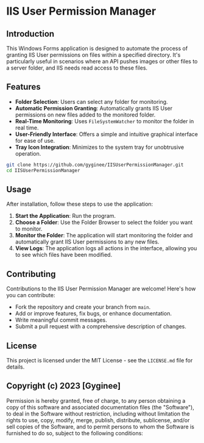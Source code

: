 # IIS User Permission Manager

## Introduction
This Windows Forms application is designed to automate the process of granting IIS User permissions on files within a specified directory. It's particularly useful in scenarios where an API pushes images or other files to a server folder, and IIS needs read access to these files.

## Features
- **Folder Selection**: Users can select any folder for monitoring.
- **Automatic Permission Granting**: Automatically grants IIS User permissions on new files added to the monitored folder.
- **Real-Time Monitoring**: Uses `FileSystemWatcher` to monitor the folder in real time.
- **User-Friendly Interface**: Offers a simple and intuitive graphical interface for ease of use.
- **Tray Icon Integration**: Minimizes to the system tray for unobtrusive operation.



```bash
git clone https://github.com/gyginee/IISUserPermissionManager.git
cd IISUserPermissionManager
```

## Usage

After installation, follow these steps to use the application:

1. **Start the Application**: Run the program.
2. **Choose a Folder**: Use the Folder Browser to select the folder you want to monitor.
3. **Monitor the Folder**: The application will start monitoring the folder and automatically grant IIS User permissions to any new files.
4. **View Logs**: The application logs all actions in the interface, allowing you to see which files have been modified.

## Contributing

Contributions to the IIS User Permission Manager are welcome! Here's how you can contribute:

- Fork the repository and create your branch from `main`.
- Add or improve features, fix bugs, or enhance documentation.
- Write meaningful commit messages.
- Submit a pull request with a comprehensive description of changes.

## License

This project is licensed under the MIT License - see the `LICENSE.md` file for details.

## Copyright (c) 2023 [Gyginee]

Permission is hereby granted, free of charge, to any person obtaining a copy of this software and associated documentation files (the "Software"), to deal in the Software without restriction, including without limitation the rights to use, copy, modify, merge, publish, distribute, sublicense, and/or sell copies of the Software, and to permit persons to whom the Software is furnished to do so, subject to the following conditions:
